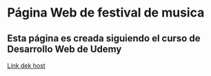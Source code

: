 # Página Web de festival de musica
## Esta página es creada siguiendo el curso de Desarrollo Web de Udemy

[Link dek host](https://festivaldemusicaromero.netlify.app/)
